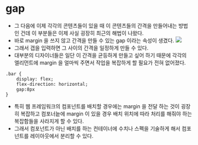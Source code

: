 gap
===
- 그 다음에 이제 각각의 콘텐츠들이 있을 때 이 콘텐츠들의 간격을 만들어내는 방법인 건데 이 부분들은 이제 사실 굉장히 최근의 해법이 나왔다.
- 바로 margin 을 쓰지 않고 간격을 만들 수 있는 gap 이라는 속성이 생겼다.
![](https://velog.velcdn.com/images%2Fteo%2Fpost%2F78c83432-252b-4ed5-9a38-2b2955b5e462%2F%E1%84%89%E1%85%B3%E1%84%8F%E1%85%B3%E1%84%85%E1%85%B5%E1%86%AB%E1%84%89%E1%85%A3%E1%86%BA%202021-12-04%20%E1%84%8B%E1%85%A9%E1%84%92%E1%85%AE%209.44.13.png)
- 그래서 갭을 입력하면 그 사이의 간격을 일정하게 만들 수 있다.
- 대부분의 디자이너들은 일단 이 간격을 균등하게 만들고 싶어 하기 때문에 각각의 엘리먼트에 margin 을 얼마씩 주면서 작업을 복잡하게 할 필요가 전혀 없어졌다.

```
.bar {
    display: flex;
    flex-direction: horizontal;
    gap:8px
}
```
- 특히 웹 프레임워크의 컴포넌트를 배치할 경우에는 margin 을 전달 하는 것이 굉장히 복잡하고 컴포너늩에 margin 이 있을 경우 배치 위치에 따라 처리를 해줘야 하는 복잡함들을 사라지게 할 수 있다.
- 그래서 컴포넌트가 아닌 배치를 하는 컨테이너에 수치나 스펙을 기술하게 해서 컴포넌트를 레이아웃에서 분리할 수 있다.